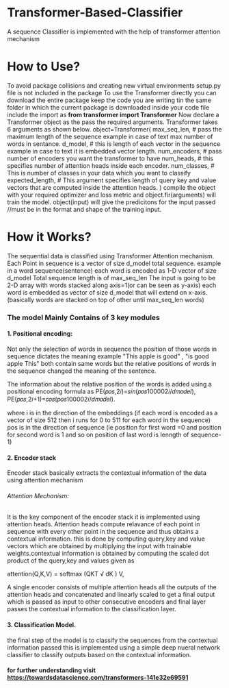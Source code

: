 # Transformer-Based-Classifier
A sequence Classifier is implemented with the help of transformer attention mechanism
# How to Use?
To avoid package collisions and creating new virtual environments setup.py file is not included in the package 
To use the Transformer directly you can download the entire package
keep the code you are writing tin the same folder in which the current package is downloaded inside your code file include the import as 
**from transformer import Transformer**
Now declare a Transformer object as the pass the required arguments. Transformer takes 6 arguments as shown below.
object=Transformer(
        max_seq_len, # pass the maximum length of the sequence example in case of text max number of words in sentance.
        d_model, # this is length of each vector in the sequence example in case to text it is embedded vector length. 
        num_encoders, # pass number of encoders you want the transformer to have
        num_heads, # this specifies number of attention heads inside each encoder.
        num_classes, # This is number of classes in your data which you want to classify 
        expected_length, # This argument specifies length of query key and value vectors that are computed inside the attention heads.
        )
 compile the object with your required optimizer and loss metric
 and object.fir(arguments) will train the model.
 object(input) will give the predicitons for the input passed //must be in the format and shape of the training input.
# How it Works?
The sequential data is classified using Transformer Attention mechanism. 
Each Point in sequence is a vector of size d_model total sequence. example in a word sequence(sentence) each word is encoded as 1-D vector of size d_model 
Total sequence length is of max_seq_len 
The input is going to be 2-D array with words stacked along axis=1(or can be seen as y-axis) each word is embedded as vector of size d_model that will extend on x-axis.(basically words are stacked on top of other until max_seq_len words) 

### The model Mainly Contains of 3 key modules

#### 1. Positional encoding: 

Not only the selection of words in sequence the position of those words in sequence dictates the meaning example "This apple is good" , "is good apple This" both contain same words but the relative positions of words in the sequence changed the meaning of the sentence.

The information about the relative position of the words is added using a positional encoding formula as 
    PE(𝑝𝑜𝑠,2𝑖)=𝑠𝑖𝑛(𝑝𝑜𝑠100002𝑖/𝑑𝑚𝑜𝑑𝑒𝑙),
    PE(𝑝𝑜𝑠,2𝑖+1)=𝑐𝑜𝑠(𝑝𝑜𝑠100002𝑖/𝑑𝑚𝑜𝑑𝑒𝑙).
    
where i is in the direction of the embeddings (if each word is encoded as a vector of size 512 then i runs for 0 to 511 for each word in the sequence)
pos is in the direction of sequence (ie position for first word =0 and position for second word is 1 and so on position of last word is lenngth of sequence-1)

#### 2. Encoder stack 

Encoder stack basically extracts the contextual information of the data using attention mechanism 

###### Attention Mechanism:

It is the key component of the encoder stack it is implemented using attention heads. Attention heads compute relavance of each point in sequence with every other point in the sequence and thus obtains a contextual information. this is done by computing query,key and value vectors which are obtained by multiplying the input with trainable weights.contextual information is obtained by computing the scaled dot product of the query,key and values given as

  attention(Q,K,V) = softmax (QKT √ dK ) V,

A single encoder consists of multiple attention heads all the outputs of the attention heads and concatenated and linearly scaled to get a final output which is passed as input to other consecutive encoders and final layer passes the contextual information to the classification layer.

#### 3. Classification Model.

the final step of the model is to classify the sequences from the contextual information passed this is implemented using a simple deep nueral network classifier to classify outputs based on the contextual information.
  
#### for further understanding visit https://towardsdatascience.com/transformers-141e32e69591
